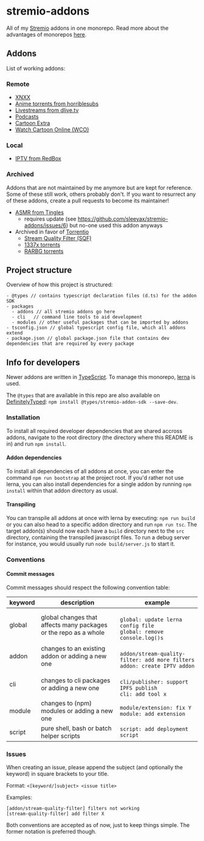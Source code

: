 # stremio-addons
All of my [Stremio](https://www.stremio.com/) addons in one monorepo. Read more about the advantages of monorepos [here](https://danluu.com/monorepo/).

## Addons
List of working addons:

### Remote
* [XNXX](packages/addons/xnxx)
* [Anime torrents from horriblesubs](packages/addons/horriblesubs)
* [Livestreams from dlive.tv](packages/addons/dlive)
* [Podcasts](packages/addons/podcasts)
* [Cartoon Extra](packages/addons/cartoonextra)
* [Watch Cartoon Online (WCO)](packages/addons/watchcartoononline)

### Local
* [IPTV from RedBox](packages/addons/redbox-tv)

### Archived
Addons that are not maintained by me anymore but are kept for reference. Some of these still work, others probably don't. If you want to resurrect any of these addons, create a pull requests to become its maintainer!
* [ASMR from Tingles](packages/addons/asmr-from-tingles)
  * requires update (see https://github.com/sleeyax/stremio-addons/issues/6) but no-one used this addon anyways
* Archived in favor of [Torrentio](https://github.com/TheBeastLT/torrentio-scraper/tree/master/addon)
  * [Stream Quality Filter (SQF)](packages/addons/stream-quality-filter)
  * [1337x torrents](packages/addons/1337x-torrents)
  * [RARBG torrents](packages/addons/rarbg-torrents)

## Project structure
Overview of how this project is structured:
```
- @types // contains typescript declaration files (d.ts) for the addon SDK
- packages
  - addons // all stremio addons go here
  - cli   // command line tools to aid development
  - modules // other useful packages that can be imported by addons
- tsconfig.json // global typescript config file, which all addons extend
- package.json // global package.json file that contains dev dependencies that are required by every package
```

## Info for developers
Newer addons are written in [TypeScript](https://www.typescriptlang.org/). To manage this monorepo, [lerna](https://lerna.js.org/) is used.

The `@types` that are available in this repo are also available on [DefinitelyTyped](https://github.com/DefinitelyTyped/DefinitelyTyped): `npm install @types/stremio-addon-sdk --save-dev`. 

### Installation
To install all required developer dependencies that are shared accross addons, navigate to the root directory (the directory where this README is in) and run `npm install`. 

#### Addon dependencies
To install all dependencies of all addons at once, you can enter the command `npm run bootstrap` at the project root. If you'd rather not use lerna, you can also install dependencies for a single addon by running `npm install` within that addon directory as usual.

#### Transpiling
You can transpile all addons at once with lerna by executing: `npm run build` or you can also head to a specific addon directory and run `npm run tsc`.
The target addon(s) should now each have a `build` directory next to the `src` directory, containing the transpiled javascript files. To run a debug server for instance, you would usually run `node build/server.js` to start it. 

### Conventions
#### Commit messages
Commit messages should respect the following convention table:

| keyword | description                                                      | example                                                                           |
|---------|------------------------------------------------------------------|-----------------------------------------------------------------------------------|
| global  | global changes that affects many packages or the repo as a whole | <br>`global: update lerna config file`<br>`global: remove console.log()s`         |
| addon   | changes to an existing addon or adding a new one                 | <br>`addon/stream-quality-filter: add more filters`<br>`addon: create IPTV addon` |
| cli     | changes to cli packages or adding a new one                      | <br>`cli/publisher: support IPFS publish`<br>`cli: add tool x`                    |
| module  | changes to (npm) modules or adding a new one                     | `module/extension: fix Y`<br>`module: add extension`                              |
| script  | pure shell, bash or batch helper scripts                         | `script: add deployment script`                                                   |

### Issues
When creating an issue, please append the subject (and optionally the keyword) in square brackets to your title.

Format: `<[keyword/]subject> <issue title>`

Examples:

`[addon/stream-quality-filter] filters not working`
<br>
`[stream-quality-filter] add filter X`

Both conventions are accepted as of now, just to keep things simple. The former notation is preferred though.
